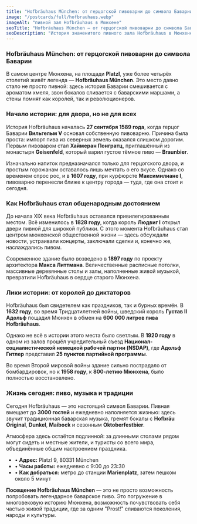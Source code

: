 ```yaml
---
title: "Hofbräuhaus München: от герцогской пивоварни до символа Баварии"
image: "/postcards/full/hofbrauhaus.webp"
imageAlt: "пивной зал Hofbräuhaus в Мюнхене"
seoTitle: "Hofbräuhaus München — от герцогской пивоварни до символа Баварии"
seoDescription: "История знаменитого пивного зала Hofbräuhaus в Мюнхене: от основания в 1589 году до современной легенды Баварии."
---
```


### Hofbräuhaus München: от герцогской пивоварни до символа Баварии

В самом центре Мюнхена, на площади **Platzl**, уже более четырёх столетий живёт легенда — **Hofbräuhaus München**. Это место давно стало не просто пивной: здесь история Баварии смешивается с ароматом хмеля, звон бокалов сливается с баварскими маршами, а стены помнят как королей, так и революционеров.

### Начало истории: для двора, но не для всех

История Hofbräuhaus началась **27 сентября 1589 года**, когда герцог Баварии **Вильгельм V** основал собственную пивоварню. Причина была проста: импорт пива из северных земель оказался слишком дорогим. Первым пивоваром стал **Хаймеран Понгратц**, приглашённый из монастыря **Geisenfeld**, который варил густое тёмное пиво — **Braunbier**.

Изначально напиток предназначался только для герцогского двора, и простым горожанам оставалось лишь мечтать о его вкусе. Однако со временем спрос рос, и в **1607 году**, при курфюрсте **Максимилиане I**, пивоварню перенесли ближе к центру города — туда, где она стоит и сегодня.

### Как Hofbräuhaus стал общенародным достоянием

До начала XIX века Hofbräuhaus оставался привилегированным местом. Всё изменилось в **1828 году**, когда король **Людвиг I** открыл двери пивной для широкой публики. С этого момента Hofbräuhaus стал центром мюнхенской общественной жизни — здесь обсуждали новости, устраивали концерты, заключали сделки и, конечно же, наслаждались пивом.

Современное здание было возведено в **1897 году** по проекту архитектора **Макса Литтмана**. Величественные расписные потолки, массивные деревянные столы и залы, наполненные живой музыкой, превратили Hofbräuhaus в сердце старого Мюнхена.

### Лики истории: от королей до диктаторов

Hofbräuhaus был свидетелем как праздников, так и бурных времён. В **1632 году**, во время Тридцатилетней войны, шведский король **Густав II Адольф** пощадил Мюнхен в обмен на **600 000 литров пива Hofbräuhaus**.

Однако не всё в истории этого места было светлым. В **1920 году** в одном из залов прошёл учредительный съезд **Национал-социалистической немецкой рабочей партии (NSDAP)**, где **Адольф Гитлер** представил **25 пунктов партийной программы**.

Во время Второй мировой войны здание сильно пострадало от бомбардировок, но к **1958 году**, к **800-летию Мюнхена**, было полностью восстановлено.

### Жизнь сегодня: пиво, музыка и традиции

Сегодня Hofbräuhaus — это настоящий символ Баварии. Пивная вмещает до **3000 гостей** и ежедневно наполняется жизнью: здесь звучит традиционная баварская музыка, гремят бокалы с **Hofbräu Original**, **Dunkel**, **Maibock** и сезонным **Oktoberfestbier**.

Атмосфера здесь остаётся подлинной: за длинными столами рядом могут сидеть и местные жители, и туристы со всего мира, объединённые общим настроением праздника.

- • **Адрес:** Platzl 9, 80331 München
- • **Часы работы:** ежедневно с 9:00 до 23:30
- • **Как добраться:** метро до станции **Marienplatz**, затем пешком около 5 минут


**Посещение Hofbräuhaus München** — это не просто возможность попробовать легендарное баварское пиво. Это погружение в многовековую историю Мюнхена, возможность почувствовать себя частью живой традиции, где за одним "Prost!" сливаются поколения, народы и культуры.
